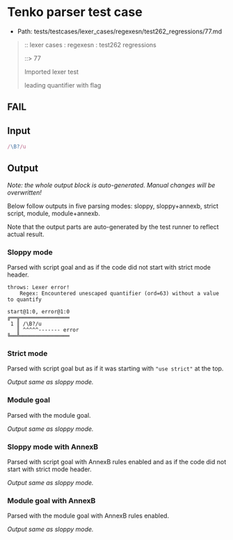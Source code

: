 # Tenko parser test case

- Path: tests/testcases/lexer_cases/regexesn/test262_regressions/77.md

> :: lexer cases : regexesn : test262 regressions
>
> ::> 77
>
> Imported lexer test
>
> leading quantifier with flag

## FAIL

## Input

`````js
/\B?/u
`````

## Output

_Note: the whole output block is auto-generated. Manual changes will be overwritten!_

Below follow outputs in five parsing modes: sloppy, sloppy+annexb, strict script, module, module+annexb.

Note that the output parts are auto-generated by the test runner to reflect actual result.

### Sloppy mode

Parsed with script goal and as if the code did not start with strict mode header.

`````
throws: Lexer error!
    Regex: Encountered unescaped quantifier (ord=63) without a value to quantify

start@1:0, error@1:0
╔══╦════════════════
 1 ║ /\B?/u
   ║ ^^^^^------- error
╚══╩════════════════

`````

### Strict mode

Parsed with script goal but as if it was starting with `"use strict"` at the top.

_Output same as sloppy mode._

### Module goal

Parsed with the module goal.

_Output same as sloppy mode._

### Sloppy mode with AnnexB

Parsed with script goal with AnnexB rules enabled and as if the code did not start with strict mode header.

_Output same as sloppy mode._

### Module goal with AnnexB

Parsed with the module goal with AnnexB rules enabled.

_Output same as sloppy mode._
